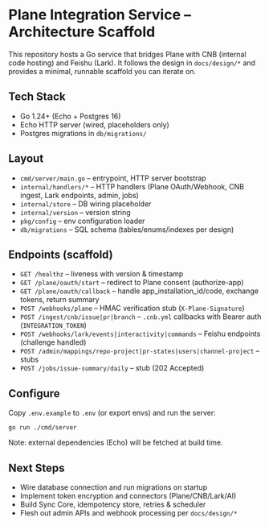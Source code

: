# Plane Integration Service – Architecture Scaffold

This repository hosts a Go service that bridges Plane with CNB (internal code hosting) and Feishu (Lark). It follows the design in `docs/design/*` and provides a minimal, runnable scaffold you can iterate on.

## Tech Stack
- Go 1.24+ (Echo + Postgres 16)
- Echo HTTP server (wired, placeholders only)
- Postgres migrations in `db/migrations/`

## Layout
- `cmd/server/main.go` – entrypoint, HTTP server bootstrap
- `internal/handlers/*` – HTTP handlers (Plane OAuth/Webhook, CNB ingest, Lark endpoints, admin, jobs)
- `internal/store` – DB wiring placeholder
- `internal/version` – version string
- `pkg/config` – env configuration loader
- `db/migrations` – SQL schema (tables/enums/indexes per design)

## Endpoints (scaffold)
- `GET /healthz` – liveness with version & timestamp
- `GET /plane/oauth/start` – redirect to Plane consent (authorize-app)
- `GET /plane/oauth/callback` – handle app_installation_id/code, exchange tokens, return summary
- `POST /webhooks/plane` – HMAC verification stub (`X-Plane-Signature`)
- `POST /ingest/cnb/issue|pr|branch` – `.cnb.yml` callbacks with Bearer auth (`INTEGRATION_TOKEN`)
- `POST /webhooks/lark/events|interactivity|commands` – Feishu endpoints (challenge handled)
- `POST /admin/mappings/repo-project|pr-states|users|channel-project` – stubs
- `POST /jobs/issue-summary/daily` – stub (202 Accepted)

## Configure
Copy `.env.example` to `.env` (or export envs) and run the server:

```
go run ./cmd/server
```

Note: external dependencies (Echo) will be fetched at build time.

## Next Steps
- Wire database connection and run migrations on startup
- Implement token encryption and connectors (Plane/CNB/Lark/AI)
- Build Sync Core, idempotency store, retries & scheduler
- Flesh out admin APIs and webhook processing per `docs/design/*`
